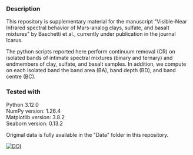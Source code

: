 ### Description

This repository is supplementary material for the manuscript "Visible-Near Infrared spectral behavior of Mars-analog clays, sulfate, and basalt mixtures" by Baschetti et al., currently under publication in the journal Icarus.

The python scripts reported here perform continuum removal (CR) on isolated bands of intimate spectral mixtures (binary and ternary) and endmembers of clay, sulfate, and basalt samples. In addition, we compute on each isolated band the band area (BA), band depth (BD), and band centre (BC). 

### Tested with 

Python 3.12.0\
NumPy version: 1.26.4\
Matplotlib version: 3.8.2\
Seaborn version: 0.13.2

Original data is fully available in the "Data" folder in this repository. 

[![DOI](https://zenodo.org/badge/DOI/10.5281/zenodo.15364090.svg)](https://doi.org/10.5281/zenodo.15364090)

